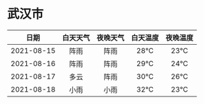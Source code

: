 # 武汉市
|日期|白天天气|夜晚天气|白天温度|夜晚温度|
|:--:|:--:|:--:|:--:|:--:|
|2021-08-15|阵雨|阵雨|28℃|23℃|
|2021-08-16|阵雨|阵雨|29℃|24℃|
|2021-08-17|多云|阵雨|30℃|26℃|
|2021-08-18|小雨|小雨|32℃|23℃|
